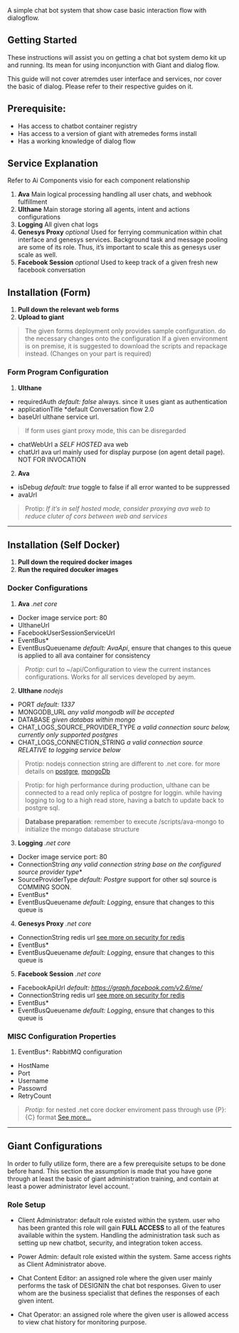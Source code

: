 <!-- # Chatbot demo kit -->
A simple chat bot system that show case basic interaction flow with dialogflow.

## Getting Started
These instructions will assist you on getting a chat bot system demo kit up and running.
Its mean for using inconjunction with Giant and dialog flow.

This guide will not cover atremdes user interface and services, nor cover the basic of 
dialog. Please refer to their respective guides on it.

## Prerequisite:
- Has access to chatbot container registry
- Has access to a version of giant with atremedes forms install
- Has a working knowledge of dialog flow

## Service Explanation
Refer to Ai Components visio for each component relationship
1. **Ava** Main logical processing handling all user chats, and webhook fulfillment
2. **Ulthane** Main storage storing all agents, intent and actions configurations
3. **Logging** All given chat logs
4. **Genesys Proxy** *optional* Used for ferrying communication within chat interface and genesys services. Background task and message pooling are some of its role. Thus, it’s important to scale this as genesys user scale as well.
5. **Facebook Session** *optional* Used to keep track of a given fresh new facebook conversation

## Installation (Form)
1. **Pull down the relevant web forms**
2. **Upload to giant**
> The given forms deployment only provides sample configuration. do the necessary changes onto the configuration
> If a given environment is on premise, it is suggested to download the scripts and repackage instead. (Changes on your part is required) 

### Form Program Configuration
1. **Ulthane**
- requiredAuth *default: false* always. since it uses giant as authentication
- applicationTitle *default Conversation flow 2.0
- baseUrl ulthane service url. 
> If form uses giant proxy mode, this can be disregarded
- chatWebUrl a *SELF HOSTED* ava web
- chatUrl ava url mainly used for display purpose (on agent detail page). NOT FOR INVOCATION

2. **Ava**
- isDebug *default: true* toggle to false if all error wanted to be suppressed
- avaUrl 
> Protip: *If it’s in self hosted mode, consider proxying ava web to reduce cluter of cors between web and services*

---

## Installation (Self Docker)
1. **Pull down the required docker images**
2. **Run the required docuker images**

### Docker Configurations
1. **Ava** *.net core*
- Docker image service port: 80
- UlthaneUrl
- FacebookUserSessionServiceUrl
- EventBus* 
- EventBusQueuename *default: AvaApi*, ensure that changes to this queue is applied to all ava container for consistency 
> *Protip*: curl to ~/api/Configuration to view the current instances configurations. Works for all services developed by aeym.
 

2. **Ulthane** *nodejs*
- PORT *default: 1337*
- MONGODB_URL *any valid mongodb will be accepted*
- DATABASE *given databas within mongo*
- CHAT_LOGS_SOURCE_PROVIDER_TYPE *a valid connection sourc below, currently only supported postgres*
- CHAT_LOGS_CONNECTION_STRING *a valid connection source RELATIVE to logging service below*

>Protip: nodejs connection string are different to .net core. 
for more details on [postgre](https://node-postgres.com/features/connecting#connection-uri), [mongoDb](https://mongodb.github.io/node-mongodb-native/api-generated/mongoclient.html)

>Protip: for high performance during production, ulthane can be connected to a read only replica of postgre for loggin. while having logging to log to a high read store, having a batch to update back to postgre sql.

> **Database preparation**: remember to execute /scripts/ava-mongo to initialize the mongo database structure

3. **Logging** *.net core*
- Docker image service port: 80
- ConnectionString *any valid connection string base on the configured source provider type**
- SourceProviderType *default: Postgre* support for other sql source is COMMING SOON.
- EventBus* 
- EventBusQueuename *default: Logging*, ensure that changes to this queue is 

4. **Genesys Proxy** *.net core*
- ConnectionString redis url [see more on security for redis](https://redis.io/topics/security)
- EventBus* 
- EventBusQueuename *default: Logging*, ensure that changes to this queue is 

5. **Facebook Session** *.net core*
- FacebookApiUrl *default: https://graph.facebook.com/v2.6/me/*
- ConnectionString redis url [see more on security for redis](https://redis.io/topics/security)
- EventBus* 
- EventBusQueuename *default: Logging*, ensure that changes to this queue is 

### MISC Configuration Properties
1. EventBus*: RabbitMQ configuration
- HostName
- Port
- Username
- Passowrd
- RetryCount
> *Protip*: for nested .net core docker enviroment pass through use {P}:{C} format [See more...](https://www.scottbrady91.com/Docker/ASPNET-Core-and-Docker-Environment-Variables)

---

## Giant Configurations

In order to fully utilize form, there are a few prerequisite setups to be done before hand. This section the assumption is made that you have gone through at least the basic of giant administration training, and contain at least a power administrator level account.
`
### Role Setup
- Client Administrator: default role existed within the system. user who has been granted this role will gain **FULL ACCESS** to all of the features available within the system. Handling the administration task such as setting up new chatbot, security, and integration token access.
- Power Admin: default role existed within the system. Same access rights as Client Administrator above. 
- Chat Content Editor: an assigned role where the given user mainly performs the task of DESIGNIN the chat bot responses. Given to user whom are the business specialist that defines the responses of each given intent.

- Chat Operator: an assigned role where the given user is allowed access to view chat history for monitoring purpose.





